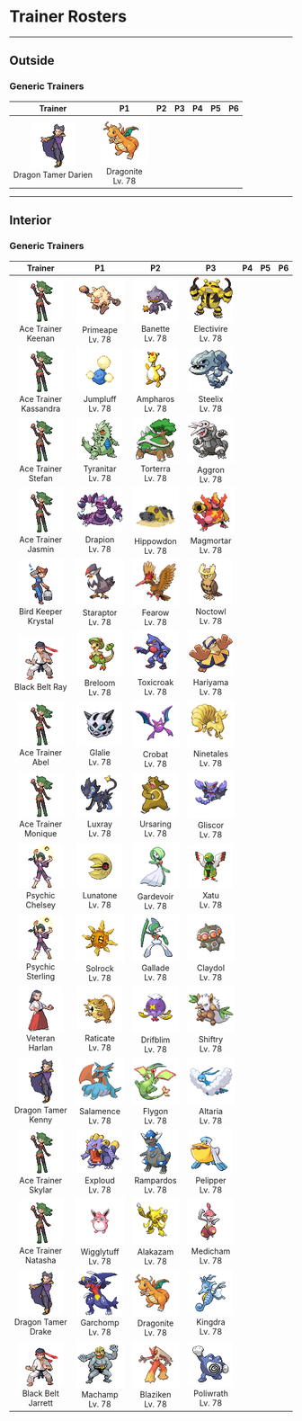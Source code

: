 # Trainer Rosters

---

## Outside


### Generic Trainers

| Trainer | P1 | P2 | P3 | P4 | P5 | P6 |
|:-------:|:--:|:--:|:--:|:--:|:--:|:--:|
| ![Dragon Tamer Darien](../../assets/trainers/dragon_tamer.png)<br>Dragon Tamer Darien | ![Dragonite](../../assets/sprites/dragonite/front.gif)<br>Dragonite<br>Lv. 78 |


---

## Interior


### Generic Trainers

| Trainer | P1 | P2 | P3 | P4 | P5 | P6 |
|:-------:|:--:|:--:|:--:|:--:|:--:|:--:|
| ![Ace Trainer Keenan](../../assets/trainers/ace_trainer.png)<br>Ace Trainer Keenan | ![Primeape](../../assets/sprites/primeape/front.gif)<br>Primeape<br>Lv. 78 | ![Banette](../../assets/sprites/banette/front.gif)<br>Banette<br>Lv. 78 | ![Electivire](../../assets/sprites/electivire/front.gif)<br>Electivire<br>Lv. 78 |
| ![Ace Trainer Kassandra](../../assets/trainers/ace_trainer.png)<br>Ace Trainer Kassandra | ![Jumpluff](../../assets/sprites/jumpluff/front.gif)<br>Jumpluff<br>Lv. 78 | ![Ampharos](../../assets/sprites/ampharos/front.gif)<br>Ampharos<br>Lv. 78 | ![Steelix](../../assets/sprites/steelix/front.gif)<br>Steelix<br>Lv. 78 |
| ![Ace Trainer Stefan](../../assets/trainers/ace_trainer.png)<br>Ace Trainer Stefan | ![Tyranitar](../../assets/sprites/tyranitar/front.gif)<br>Tyranitar<br>Lv. 78 | ![Torterra](../../assets/sprites/torterra/front.gif)<br>Torterra<br>Lv. 78 | ![Aggron](../../assets/sprites/aggron/front.gif)<br>Aggron<br>Lv. 78 |
| ![Ace Trainer Jasmin](../../assets/trainers/ace_trainer.png)<br>Ace Trainer Jasmin | ![Drapion](../../assets/sprites/drapion/front.gif)<br>Drapion<br>Lv. 78 | ![Hippowdon](../../assets/sprites/hippowdon/front.gif)<br>Hippowdon<br>Lv. 78 | ![Magmortar](../../assets/sprites/magmortar/front.gif)<br>Magmortar<br>Lv. 78 |
| ![Bird Keeper Krystal](../../assets/trainers/bird_keeper.png)<br>Bird Keeper Krystal | ![Staraptor](../../assets/sprites/staraptor/front.gif)<br>Staraptor<br>Lv. 78 | ![Fearow](../../assets/sprites/fearow/front.gif)<br>Fearow<br>Lv. 78 | ![Noctowl](../../assets/sprites/noctowl/front.gif)<br>Noctowl<br>Lv. 78 |
| ![Black Belt Ray](../../assets/trainers/black_belt.png)<br>Black Belt Ray | ![Breloom](../../assets/sprites/breloom/front.gif)<br>Breloom<br>Lv. 78 | ![Toxicroak](../../assets/sprites/toxicroak/front.gif)<br>Toxicroak<br>Lv. 78 | ![Hariyama](../../assets/sprites/hariyama/front.gif)<br>Hariyama<br>Lv. 78 |
| ![Ace Trainer Abel](../../assets/trainers/ace_trainer.png)<br>Ace Trainer Abel | ![Glalie](../../assets/sprites/glalie/front.gif)<br>Glalie<br>Lv. 78 | ![Crobat](../../assets/sprites/crobat/front.gif)<br>Crobat<br>Lv. 78 | ![Ninetales](../../assets/sprites/ninetales/front.gif)<br>Ninetales<br>Lv. 78 |
| ![Ace Trainer Monique](../../assets/trainers/ace_trainer.png)<br>Ace Trainer Monique | ![Luxray](../../assets/sprites/luxray/front.gif)<br>Luxray<br>Lv. 78 | ![Ursaring](../../assets/sprites/ursaring/front.gif)<br>Ursaring<br>Lv. 78 | ![Gliscor](../../assets/sprites/gliscor/front.gif)<br>Gliscor<br>Lv. 78 |
| ![Psychic Chelsey](../../assets/trainers/psychic.png)<br>Psychic Chelsey | ![Lunatone](../../assets/sprites/lunatone/front.gif)<br>Lunatone<br>Lv. 78 | ![Gardevoir](../../assets/sprites/gardevoir/front.gif)<br>Gardevoir<br>Lv. 78 | ![Xatu](../../assets/sprites/xatu/front.gif)<br>Xatu<br>Lv. 78 |
| ![Psychic Sterling](../../assets/trainers/psychic.png)<br>Psychic Sterling | ![Solrock](../../assets/sprites/solrock/front.gif)<br>Solrock<br>Lv. 78 | ![Gallade](../../assets/sprites/gallade/front.gif)<br>Gallade<br>Lv. 78 | ![Claydol](../../assets/sprites/claydol/front.gif)<br>Claydol<br>Lv. 78 |
| ![Veteran Harlan](../../assets/trainers/veteran.png)<br>Veteran Harlan | ![Raticate](../../assets/sprites/raticate/front.gif)<br>Raticate<br>Lv. 78 | ![Drifblim](../../assets/sprites/drifblim/front.gif)<br>Drifblim<br>Lv. 78 | ![Shiftry](../../assets/sprites/shiftry/front.gif)<br>Shiftry<br>Lv. 78 |
| ![Dragon Tamer Kenny](../../assets/trainers/dragon_tamer.png)<br>Dragon Tamer Kenny | ![Salamence](../../assets/sprites/salamence/front.gif)<br>Salamence<br>Lv. 78 | ![Flygon](../../assets/sprites/flygon/front.gif)<br>Flygon<br>Lv. 78 | ![Altaria](../../assets/sprites/altaria/front.gif)<br>Altaria<br>Lv. 78 |
| ![Ace Trainer Skylar](../../assets/trainers/ace_trainer.png)<br>Ace Trainer Skylar | ![Exploud](../../assets/sprites/exploud/front.gif)<br>Exploud<br>Lv. 78 | ![Rampardos](../../assets/sprites/rampardos/front.gif)<br>Rampardos<br>Lv. 78 | ![Pelipper](../../assets/sprites/pelipper/front.gif)<br>Pelipper<br>Lv. 78 |
| ![Ace Trainer Natasha](../../assets/trainers/ace_trainer.png)<br>Ace Trainer Natasha | ![Wigglytuff](../../assets/sprites/wigglytuff/front.gif)<br>Wigglytuff<br>Lv. 78 | ![Alakazam](../../assets/sprites/alakazam/front.gif)<br>Alakazam<br>Lv. 78 | ![Medicham](../../assets/sprites/medicham/front.gif)<br>Medicham<br>Lv. 78 |
| ![Dragon Tamer Drake](../../assets/trainers/dragon_tamer.png)<br>Dragon Tamer Drake | ![Garchomp](../../assets/sprites/garchomp/front.gif)<br>Garchomp<br>Lv. 78 | ![Dragonite](../../assets/sprites/dragonite/front.gif)<br>Dragonite<br>Lv. 78 | ![Kingdra](../../assets/sprites/kingdra/front.gif)<br>Kingdra<br>Lv. 78 |
| ![Black Belt Jarrett](../../assets/trainers/black_belt.png)<br>Black Belt Jarrett | ![Machamp](../../assets/sprites/machamp/front.gif)<br>Machamp<br>Lv. 78 | ![Blaziken](../../assets/sprites/blaziken/front.gif)<br>Blaziken<br>Lv. 78 | ![Poliwrath](../../assets/sprites/poliwrath/front.gif)<br>Poliwrath<br>Lv. 78 |

